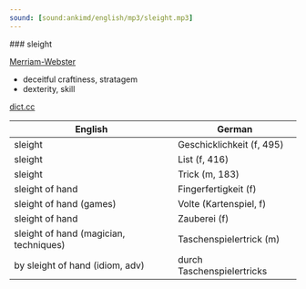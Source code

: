 ```yaml
---
sound: [sound:ankimd/english/mp3/sleight.mp3]
---
```


\### sleight

[Merriam-Webster](https://www.merriam-webster.com/dictionary/sleight)

- deceitful craftiness, stratagem
- dexterity, skill

[dict.cc](https://www.dict.cc/sleight)

| English        | German       |
| -------------- | ------------ |
| sleight | Geschicklichkeit (f, 495) |
| sleight | List (f, 416) |
| sleight | Trick (m, 183) |
| sleight of hand | Fingerfertigkeit (f) |
| sleight of hand (games) | Volte (Kartenspiel, f) |
| sleight of hand | Zauberei (f) |
| sleight of hand (magician, techniques) | Taschenspielertrick (m) |
| by sleight of hand (idiom, adv) | durch Taschenspielertricks |
